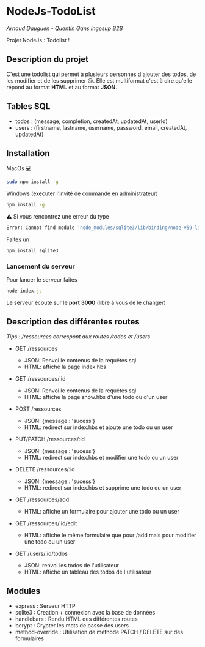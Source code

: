 # NodeJs-TodoList

_Arnaud Dauguen - Quentin Gans Ingesup B2B_

Projet NodeJs : Todolist !

## Description du projet

C'est une todolist qui permet à plusieurs personnes d'ajouter des todos, de les modifier et de les supprimer 😏.
Elle est multiformat c'est à dire qu'elle répond au format **HTML** et au format **JSON**.

## Tables SQL 

- todos : (message, completion, createdAt, updatedAt, userId)
- users : (firstname, lastname, username, password, email, createdAt, updatedAt)

## Installation

MacOs 💻
```sh
sudo npm install -g
```
Windows (executer l'invité de commande en administrateur)
```sh
npm install -g
```
⚠️ Si vous rencontrez une erreur du type 
```sh
Error: Cannot find module 'node_modules/sqlite3/lib/binding/node-v59-linux-x64/node_sqlite3.node'
```
Faites un 
```sh
npm install sqlite3
```

### Lancement du serveur

Pour lancer le serveur faites
```js
node index.js
```
Le serveur écoute sur le **port 3000** (libre à vous de le changer)

## Description des différentes routes

*Tips : /ressources correspont aux routes /todos et /users*

- GET /ressources
    - JSON: Renvoi le contenus de la requêtes sql
    - HTML: affiche la page index.hbs
    
- GET /ressources/:id
  - JSON: Renvoi le contenus de la requêtes sql
  - HTML: affiche la page show.hbs d'une todo ou d'un user
  
- POST /ressources
  - JSON: {message : 'sucess'}
  - HTML: redirect sur index.hbs et ajoute une todo ou un user
  
- PUT/PATCH /ressources/:id
  - JSON: {message : 'sucess'}
  - HTML: redirect sur index.hbs et modifier une todo ou un user
  
- DELETE /ressources/:id
  - JSON: {message : 'sucess'}
  - HTML: redirect sur index.hbs et supprime une todo ou un user
  
- GET /ressources/add
  - HTML: affiche un formulaire pour ajouter une todo ou un user
  
- GET /ressources/:id/edit
  - HTML: affiche le même formulaire que pour /add mais pour modifier une todo ou un user
  
- GET /users/:id/todos
  - JSON: renvoi les todos de l'utilisateur
  - HTML: affiche un tableau des todos de l'utilisateur

## Modules 

- express : Serveur HTTP
- sqlite3 : Creation + connexion avec la base de données
- handlebars : Rendu HTML des différentes routes
- bcrypt : Crypter les mots de passe des users
- method-override : Utilisation de méthode PATCH / DELETE sur des formulaires
